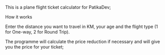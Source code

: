 This is a plane flight ticket calculator for PatikaDev;

How it works

Enter the distance you want to travel in KM, your age and the flight type (1 for One-way, 2 for Round Trip).

The programme will calculate the price reduction if necessary and will give you the price for your ticket;
